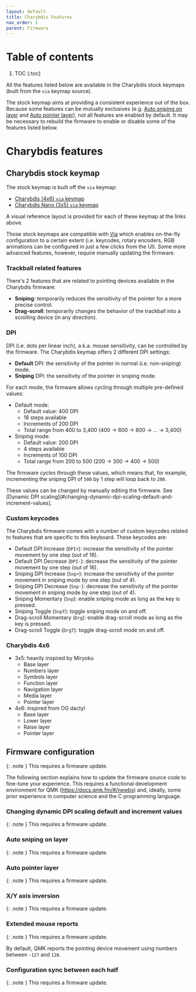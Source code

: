 ```yaml
---
layout: default
title: Charybdis Features
nav_order: 1
parent: Firmware
---
```


# Table of contents

1. TOC
{:toc}

All the features listed below are available in the Charybdis stock keymaps (built from the `via` keymap source).

The stock keymap aims at providing a consistent experience out of the box. Because some features can be mutually exclusives (e.g. [Auto sniping on layer](#auto-sniping-on-layer) and [Auto pointer layer](#auto-pointer-layer)), not all features are enabled by default. It may be necessary to rebuild the firmware to enable or disable some of the features listed below.

# Charybdis features

## Charybdis stock keymap

The stock keymap is built off the `via` keymap:

- [Charybdis (4x6) `via` keymap](https://github.com/Bastardkb/bastardkb-qmk/tree/bkb-master/keyboards/bastardkb/charybdis/4x6/keymaps/via#layout)
- [Charybdis Nano (3x5) `via` keymap](https://github.com/Bastardkb/bastardkb-qmk/tree/bkb-master/keyboards/bastardkb/charybdis/3x5/keymaps/via#layout)

A visual reference layout is provided for each of these keymap at the links above.

Those stock keymaps are compatible with [Via](https://www.caniusevia.com/) which enables on-the-fly configuration to a certain extent (i.e. keycodes, rotary encoders, RGB animations can be configured in just a few clicks from the UI). Some more advanced features, however, require manually updating the firmware.

### Trackball related features

There's 2 features that are related to pointing devices available in the Charybdis firmware:

- **Sniping**: temporarily reduces the sensitivity of the pointer for a more precise control.
- **Drag-scroll**: temporarily changes the behavior of the trackball into a scrolling device (in any direction).

### DPI

DPI (i.e. dots per linear inch), a.k.a. mouse sensitivity, can be controlled by the firmware. The Charybdis keymap offers 2 different DPI settings:

- **Default** DPI: the sensitivity of the pointer in normal (i.e. non-sniping) mode.
- **Sniping** DPI: the sensitivity of the pointer in sniping mode.

For each mode, the firmware allows cycling through multiple pre-defined values:

- Default mode:
    - Default value: 400 DPI
    - 16 steps available
    - Increments of 200 DPI
    - Total range from 400 to 3,400 (400 → 600 → 800 → … → 3,400)
- Sniping mode:
    - Default value: 200 DPI
    - 4 steps available
    - Increments of 100 DPI
    - Total range from 200 to 500 (200 → 300 → 400 → 500)

The firmware _cycles_ through these values, which means that, for example, incrementing the sniping DPI of `500` by 1 step will loop back to `200`.

These values can be changed by manually editing the firmware. See [Dynamic DPI scaling](#changing-dynamic-dpi-scaling-default-and-increment-values].

### Custom keycodes

The Charybdis firmware comes with a number of custom keycodes related to features that are specific to this keyboard. These keycodes are:

- Default DPI Increase (`DPI+`): increase the sensitivity of the pointer movement by one step (out of 16).
- Default DPI Decrease (`DPI-`): decrease the sensitivity of the pointer movement by one step (out of 16).
- Sniping DPI Increase (`Snp+`): increase the sensitivity of the pointer movement in sniping mode by one step (out of 4).
- Sniping DPI Decrease (`Snp-`): decrease the sensitivity of the pointer movement in sniping mode by one step (out of 4).
- Sniping Momentary (`Snp`): enable sniping mode as long as the key is pressed.
- Sniping Toggle (`SnpT`): toggle sniping mode on and off.
- Drag-scroll Momentary (`Drg`): enable drag-scroll mode as long as the key is pressed.
- Drag-scroll Toggle (`DrgT`): toggle drag-scroll mode on and off.

### Charybdis 4x6

- 3x5: heavily inspired by Miryoku
  - Base layer
  - Numbers layer
  - Symbols layer
  - Function layer
  - Navigation layer
  - Media layer
  - Pointer layer
- 4x6: inspired from OG dactyl
  - Base layer
  - Lower layer
  - Raise layer
  - Pointer layer

## Firmware configuration

{: .note }
This requires a firmware update.

The following section explains how to update the firmware source code to fine-tune your experience. This requires a functional development environment for QMK (https://docs.qmk.fm/#/newbs) and, ideally, some prior experience in computer science and the C programming language.

### Changing dynamic DPI scaling default and increment values

{: .note }
This requires a firmware update.

### Auto sniping on layer

{: .note }
This requires a firmware update.

### Auto pointer layer

{: .note }
This requires a firmware update.

### X/Y axis inversion

{: .note }
This requires a firmware update.

### Extended mouse reports

{: .note }
This requires a firmware update.

By default, QMK reports the pointing device movement using numbers between `-127` and `128`.

### Configuration sync between each half

{: .note }
This requires a firmware update.
